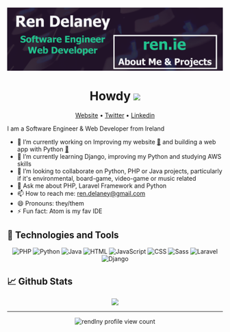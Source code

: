 [![Header](https://github.com/rendlny/rendlny/blob/main/linked_in_banner.png?v=1 "Header")](https://ren.ie/)

<h1 align="center">Howdy <img src="https://media.giphy.com/media/hvRJCLFzcasrR4ia7z/giphy.gif" width="25px"></h1>
<p align="center">
  <a href="https://ren.ie" target="blank">Website</a> •
  <a href="https://twitter.com/ren_delaney" target="blank">Twitter</a> •
  <a href="https://www.linkedin.com/in/ren-delaney" target="blank">Linkedin</a>
</p>

I am a Software Engineer & Web Developer from Ireland
- 🚀 I’m currently working on Improving my website <a href="https://ren.ie" target="_blank">:link:</a> and building a web app with Python <a href="https://github.com/rendlny/imdb_user_data_analysis" target="_blank">:link:</a>
- 🌱 I’m currently learning Django, improving my Python and studying AWS skills
- 👯 I’m looking to collaborate on Python, PHP or Java projects, particularly if it's environmental, board-game, video-game or music related
- 💬 Ask me about PHP, Laravel Framework and Python
- 📫 How to reach me: ren.delaney@gmail.com
- 😄 Pronouns: they/them
- ⚡ Fun fact: Atom is my fav IDE

<h2>🔧 Technologies and Tools</h2>
<p align="center">
  <img alt="PHP" src="https://img.shields.io/badge/PHP-777BB4?logo=php&logoColor=white&style=for-the-badge" />
  <img alt="Python" src="https://img.shields.io/badge/Python-3776AB?logo=python&logoColor=white&style=for-the-badge" />
  <img alt="Java" src="https://img.shields.io/badge/Java-007396?logo=java&logoColor=white&style=for-the-badge" />
  <img alt="HTML" src="https://img.shields.io/badge/HTML-E34F26?logo=html5&logoColor=white&style=for-the-badge" />
  <img alt="JavaScript" src="https://img.shields.io/badge/JavaScript-F7DF1E?logo=javascript&logoColor=white&style=for-the-badge" />
  <img alt="CSS" src="https://img.shields.io/badge/CSS-1572B6?logo=css3&logoColor=white&style=for-the-badge" />
  <img alt="Sass" src="https://img.shields.io/badge/Sass-CC6699?logo=sass&logoColor=white&style=for-the-badge" />
  <img alt="Laravel" src="https://img.shields.io/badge/Laravel-FF2D20?logo=laravel&logoColor=white&style=for-the-badge" />
  <img alt="Django" src="https://img.shields.io/badge/Django-092E20?logo=django&logoColor=white&style=for-the-badge" />
</p>

<h2>📈 Github Stats</h2>
<p align="center">
  <a href="https://github.com/rendlny/rendlny">
    <img align="center" src="https://github-readme-stats.vercel.app/api/top-langs/?username=rendlny&text_color=22c28d&title_color=f8f9fa&bg_color=440167&count_private=true" />
  </a>
</p>

<hr/>
<p align="center"><img src=https://komarev.com/ghpvc/?username=rendlny&color=22c38e alt="rendlny profile view count"/></p>

